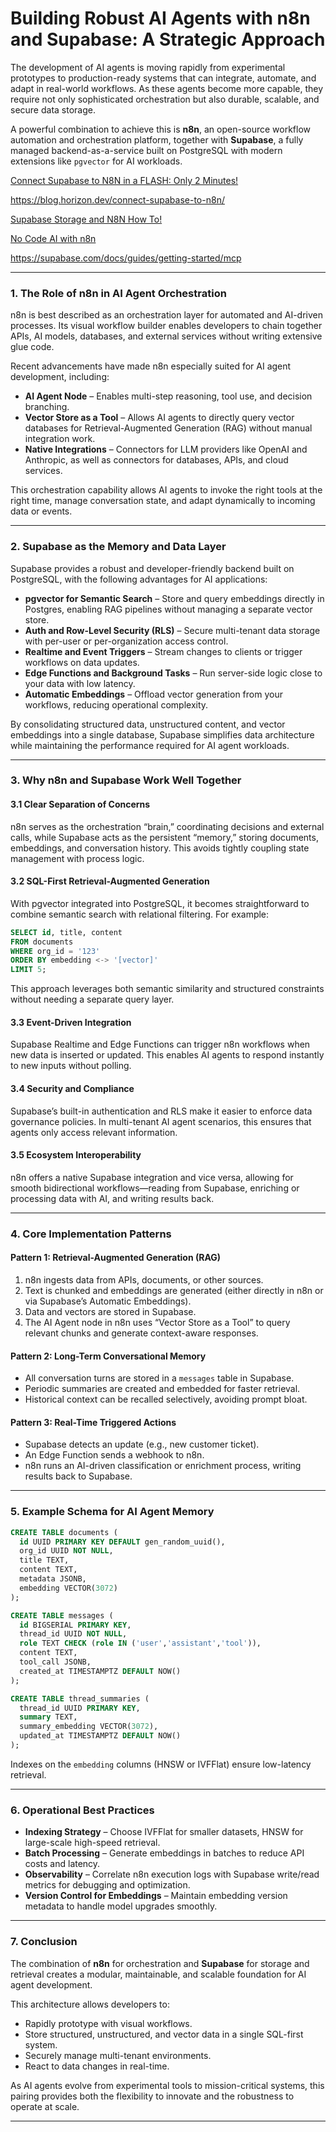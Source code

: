 # **Building Robust AI Agents with n8n and Supabase: A Strategic Approach**

The development of AI agents is moving rapidly from experimental prototypes to production-ready systems that can integrate, automate, and adapt in real-world workflows. As these agents become more capable, they require not only sophisticated orchestration but also durable, scalable, and secure data storage.

A powerful combination to achieve this is **n8n**, an open-source workflow automation and orchestration platform, together with **Supabase**, a fully managed backend-as-a-service built on PostgreSQL with modern extensions like `pgvector` for AI workloads.

[Connect Supabase to N8N in a FLASH: Only 2 Minutes!](https://www.youtube.com/watch?v=q9wzTbxLC_E)

https://blog.horizon.dev/connect-supabase-to-n8n/

[Supabase Storage and N8N How To!](https://www.youtube.com/watch?v=Kx0Mx-zDSbA)

[No Code AI with n8n](https://www.youtube.com/playlist?list=PLyrg3m7Ei-MrYaMyxC_vZ0x-OUdTQN6RS)

https://supabase.com/docs/guides/getting-started/mcp

---

### **1. The Role of n8n in AI Agent Orchestration**

n8n is best described as an orchestration layer for automated and AI-driven processes. Its visual workflow builder enables developers to chain together APIs, AI models, databases, and external services without writing extensive glue code.

Recent advancements have made n8n especially suited for AI agent development, including:

* **AI Agent Node** – Enables multi-step reasoning, tool use, and decision branching.
* **Vector Store as a Tool** – Allows AI agents to directly query vector databases for Retrieval-Augmented Generation (RAG) without manual integration work.
* **Native Integrations** – Connectors for LLM providers like OpenAI and Anthropic, as well as connectors for databases, APIs, and cloud services.

This orchestration capability allows AI agents to invoke the right tools at the right time, manage conversation state, and adapt dynamically to incoming data or events.

---

### **2. Supabase as the Memory and Data Layer**

Supabase provides a robust and developer-friendly backend built on PostgreSQL, with the following advantages for AI applications:

* **pgvector for Semantic Search** – Store and query embeddings directly in Postgres, enabling RAG pipelines without managing a separate vector store.
* **Auth and Row-Level Security (RLS)** – Secure multi-tenant data storage with per-user or per-organization access control.
* **Realtime and Event Triggers** – Stream changes to clients or trigger workflows on data updates.
* **Edge Functions and Background Tasks** – Run server-side logic close to your data with low latency.
* **Automatic Embeddings** – Offload vector generation from your workflows, reducing operational complexity.

By consolidating structured data, unstructured content, and vector embeddings into a single database, Supabase simplifies data architecture while maintaining the performance required for AI agent workloads.

---

### **3. Why n8n and Supabase Work Well Together**

#### **3.1 Clear Separation of Concerns**

n8n serves as the orchestration “brain,” coordinating decisions and external calls, while Supabase acts as the persistent “memory,” storing documents, embeddings, and conversation history. This avoids tightly coupling state management with process logic.

#### **3.2 SQL-First Retrieval-Augmented Generation**

With pgvector integrated into PostgreSQL, it becomes straightforward to combine semantic search with relational filtering. For example:

```sql
SELECT id, title, content
FROM documents
WHERE org_id = '123'
ORDER BY embedding <-> '[vector]'
LIMIT 5;
```

This approach leverages both semantic similarity and structured constraints without needing a separate query layer.

#### **3.3 Event-Driven Integration**

Supabase Realtime and Edge Functions can trigger n8n workflows when new data is inserted or updated. This enables AI agents to respond instantly to new inputs without polling.

#### **3.4 Security and Compliance**

Supabase’s built-in authentication and RLS make it easier to enforce data governance policies. In multi-tenant AI agent scenarios, this ensures that agents only access relevant information.

#### **3.5 Ecosystem Interoperability**

n8n offers a native Supabase integration and vice versa, allowing for smooth bidirectional workflows—reading from Supabase, enriching or processing data with AI, and writing results back.

---

### **4. Core Implementation Patterns**

#### **Pattern 1: Retrieval-Augmented Generation (RAG)**

1. n8n ingests data from APIs, documents, or other sources.
2. Text is chunked and embeddings are generated (either directly in n8n or via Supabase’s Automatic Embeddings).
3. Data and vectors are stored in Supabase.
4. The AI Agent node in n8n uses “Vector Store as a Tool” to query relevant chunks and generate context-aware responses.

#### **Pattern 2: Long-Term Conversational Memory**

* All conversation turns are stored in a `messages` table in Supabase.
* Periodic summaries are created and embedded for faster retrieval.
* Historical context can be recalled selectively, avoiding prompt bloat.

#### **Pattern 3: Real-Time Triggered Actions**

* Supabase detects an update (e.g., new customer ticket).
* An Edge Function sends a webhook to n8n.
* n8n runs an AI-driven classification or enrichment process, writing results back to Supabase.

---

### **5. Example Schema for AI Agent Memory**

```sql
CREATE TABLE documents (
  id UUID PRIMARY KEY DEFAULT gen_random_uuid(),
  org_id UUID NOT NULL,
  title TEXT,
  content TEXT,
  metadata JSONB,
  embedding VECTOR(3072)
);

CREATE TABLE messages (
  id BIGSERIAL PRIMARY KEY,
  thread_id UUID NOT NULL,
  role TEXT CHECK (role IN ('user','assistant','tool')),
  content TEXT,
  tool_call JSONB,
  created_at TIMESTAMPTZ DEFAULT NOW()
);

CREATE TABLE thread_summaries (
  thread_id UUID PRIMARY KEY,
  summary TEXT,
  summary_embedding VECTOR(3072),
  updated_at TIMESTAMPTZ DEFAULT NOW()
);
```

Indexes on the `embedding` columns (HNSW or IVFFlat) ensure low-latency retrieval.

---

### **6. Operational Best Practices**

* **Indexing Strategy** – Choose IVFFlat for smaller datasets, HNSW for large-scale high-speed retrieval.
* **Batch Processing** – Generate embeddings in batches to reduce API costs and latency.
* **Observability** – Correlate n8n execution logs with Supabase write/read metrics for debugging and optimization.
* **Version Control for Embeddings** – Maintain embedding version metadata to handle model upgrades smoothly.

---

### **7. Conclusion**

The combination of **n8n** for orchestration and **Supabase** for storage and retrieval creates a modular, maintainable, and scalable foundation for AI agent development.

This architecture allows developers to:

* Rapidly prototype with visual workflows.
* Store structured, unstructured, and vector data in a single SQL-first system.
* Securely manage multi-tenant environments.
* React to data changes in real-time.

As AI agents evolve from experimental tools to mission-critical systems, this pairing provides both the flexibility to innovate and the robustness to operate at scale.

---





